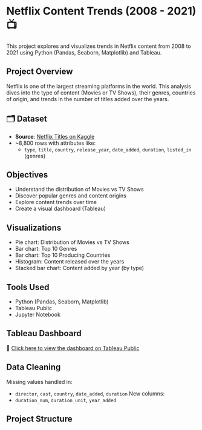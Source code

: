 # Netflix Content Trends (2008 - 2021) 📺

This project explores and visualizes trends in Netflix content from 2008 to 2021 using Python (Pandas, Seaborn, Matplotlib) and Tableau.

## Project Overview

Netflix is one of the largest streaming platforms in the world. This analysis dives into the type of content (Movies or TV Shows), their genres, countries of origin, and trends in the number of titles added over the years.

## 🗂 Dataset

- **Source**: [Netflix Titles on Kaggle](https://www.kaggle.com/datasets/shivamb/netflix-shows)
- ~8,800 rows with attributes like:
  - `type`, `title`, `country`, `release_year`, `date_added`, `duration`, `listed_in` (genres)

## Objectives

- Understand the distribution of Movies vs TV Shows
- Discover popular genres and content origins
- Explore content trends over time
- Create a visual dashboard (Tableau)

## Visualizations

- Pie chart: Distribution of Movies vs TV Shows
- Bar chart: Top 10 Genres
- Bar chart: Top 10 Producing Countries
- Histogram: Content released over the years
- Stacked bar chart: Content added by year (by type)

## Tools Used

- Python (Pandas, Seaborn, Matplotlib)
- Tableau Public
- Jupyter Notebook

## Tableau Dashboard

🔗 [Click here to view the dashboard on Tableau Public](https://public.tableau.com/app/profile/anis.marsela2969/viz/Netflix_17484912331770/NetflixContentTrends20082021?publish=yes)

## Data Cleaning

Missing values handled in:
- `director`, `cast`, `country`, `date_added`, `duration`
New columns:
- `duration_num`, `duration_unit`, `year_added`

## Project Structure

